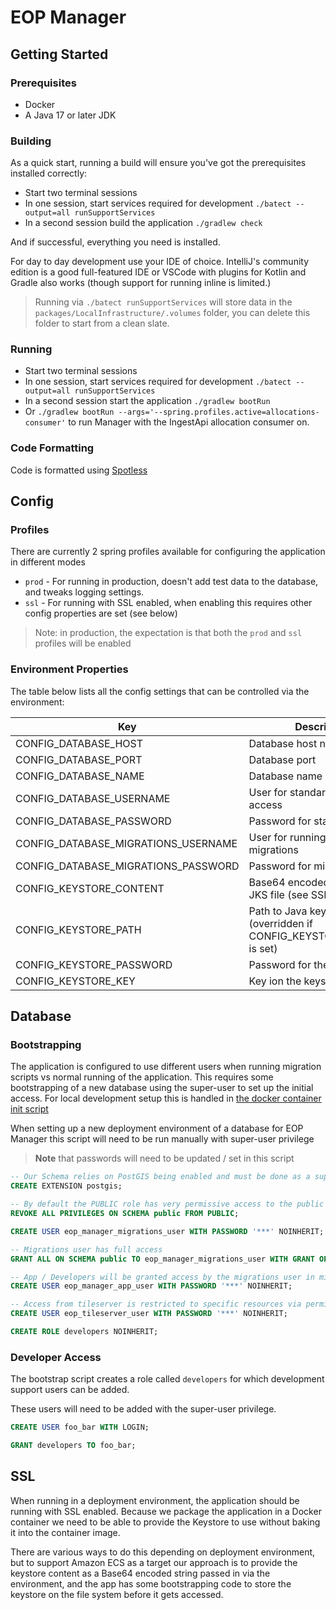 # EOP Manager

## Getting Started

### Prerequisites

* Docker
* A Java 17 or later JDK

### Building

As a quick start, running a build will ensure you've got the prerequisites installed correctly:

* Start two terminal sessions
* In one session, start services required for development ```./batect --output=all runSupportServices```
* In a second session build the application ```./gradlew check```

And if successful, everything you need is installed.

For day to day development use your IDE of choice. IntelliJ's community edition is a good full-featured IDE or VSCode
with plugins for Kotlin and Gradle also works (though support for running inline is limited.)

> Running via `./batect runSupportServices` will store data in the `packages/LocalInfrastructure/.volumes` folder, you can delete this folder to
> start from a clean slate.

### Running

* Start two terminal sessions
* In one session, start services required for development ```./batect --output=all runSupportServices```
* In a second session start the application ```./gradlew bootRun```
* Or ```./gradlew bootRun --args='--spring.profiles.active=allocations-consumer'``` to run Manager with the IngestApi allocation consumer on.

### Code Formatting

Code is formatted using [Spotless](https://github.com/diffplug/spotless)

## Config

### Profiles

There are currently 2 spring profiles available for configuring the application in different modes

* `prod` - For running in production, doesn't add test data to the database, and tweaks logging settings.
* `ssl` - For running with SSL enabled, when enabling this requires other config properties are set (see below)

> Note: in production, the expectation is that both the `prod` and `ssl` profiles will be enabled

### Environment Properties

The table below lists all the config settings that can be controlled via the environment:

| Key                                 | Description                                                          | Default   | Profiles |
|-------------------------------------|----------------------------------------------------------------------|-----------|----------|
| CONFIG_DATABASE_HOST                | Database host name                                                   | localhost | default  |
| CONFIG_DATABASE_PORT                | Database port                                                        | 5432      | default  |
| CONFIG_DATABASE_NAME                | Database name                                                        | eop_dev   | default  |
| CONFIG_DATABASE_USERNAME            | User for standard database access                                    | postgres  | default  |
| CONFIG_DATABASE_PASSWORD            | Password for standard user                                           | password  | default  |
| CONFIG_DATABASE_MIGRATIONS_USERNAME | User for running database migrations                                 | postgres  | default  |
| CONFIG_DATABASE_MIGRATIONS_PASSWORD | Password for migrations user                                         | password  | default  | 
| CONFIG_KEYSTORE_CONTENT             | Base64 encoded content of JKS file (see SSL section)                 | NONE      | ssl      | 
| CONFIG_KEYSTORE_PATH                | Path to Java keystore (overridden if CONFIG_KEYSTORE_CONTENT is set) | NONE      | ssl      | 
| CONFIG_KEYSTORE_PASSWORD            | Password for the Keystore                                            | NONE      | ssl      | 
| CONFIG_KEYSTORE_KEY                 | Key ion the keystore for SSL                                         | NONE      | ssl      | 

## Database

### Bootstrapping

The application is configured to use different users when running migration scripts vs normal running of the
application. This requires some bootstrapping of a new database using the super-user to set up the initial access. For
local development setup this is handled in [the docker container init script](packages/LocalInfrastructure/.batect/database/init.sql)

When setting up a new deployment environment of a database for EOP Manager this script will need to be run manually with
super-user privilege

> **Note** that passwords will need to be updated / set in this script

```sql
-- Our Schema relies on PostGIS being enabled and must be done as a super-user
CREATE EXTENSION postgis;

-- By default the PUBLIC role has very permissive access to the public schema this is to lock that down to only GRANTED permissions
REVOKE ALL PRIVILEGES ON SCHEMA public FROM PUBLIC;

CREATE USER eop_manager_migrations_user WITH PASSWORD '***' NOINHERIT;

-- Migrations user has full access
GRANT ALL ON SCHEMA public TO eop_manager_migrations_user WITH GRANT OPTION;

-- App / Developers will be granted access by the migrations user in migration scripts
CREATE USER eop_manager_app_user WITH PASSWORD '***' NOINHERIT;

-- Access from tileserver is restricted to specific resources via permission grants in migrations.
CREATE USER eop_tileserver_user WITH PASSWORD '***' NOINHERIT;

CREATE ROLE developers NOINHERIT;
```

### Developer Access

The bootstrap script creates a role called `developers` for which development support users can be added.

These users will need to be added with the super-user privilege.

```sql
CREATE USER foo_bar WITH LOGIN;

GRANT developers TO foo_bar;
```

## SSL

When running in a deployment environment, the application should be running with SSL enabled. Because we package the
application in a Docker container we need to be able to provide the Keystore to use without baking it into the container
image.

There are various ways to do this depending on deployment environment, but to support Amazon ECS as a target our
approach is to provide the keystore content as a Base64 encoded string passed in via the environment, and the app has
some bootstrapping code to store the keystore on the file system before it gets accessed.
